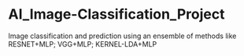 # AI_Image-Classification_Project
Image classification and prediction using an ensemble of methods like RESNET+MLP; VGG+MLP; KERNEL-LDA+MLP

